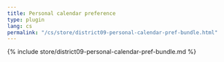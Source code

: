 ```yaml
---
title: Personal calendar preference
type: plugin
lang: cs
permalink: "/cs/store/district09-personal-calendar-pref-bundle.html"
---
```


{% include store/district09-personal-calendar-pref-bundle.md %}
